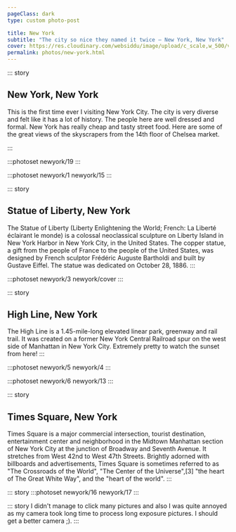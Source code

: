 ```yaml
---
pageClass: dark
type: custom photo-post

title: New York
subtitle: "The city so nice they named it twice — New York, New York"
cover: https://res.cloudinary.com/websiddu/image/upload/c_scale,w_500/v1531626135/photos/newyork/cover.jpg
permalink: photos/new-york.html
---
```


::: story

## New York, New York

This is the first time ever I visiting New York City. The city is very diverse and felt like it has a lot of history. The people here are well dressed and formal. New York has really cheap and tasty street food. Here are some of the great views of the skyscrapers from the 14th floor of Chelsea market.

:::

:::photoset newyork/19
:::

:::photoset newyork/1 newyork/15
:::

::: story

## Statue of Liberty, New York

The Statue of Liberty (Liberty Enlightening the World; French: La Liberté éclairant le monde) is a colossal neoclassical sculpture on Liberty Island in New York Harbor in New York City, in the United States. The copper statue, a gift from the people of France to the people of the United States, was designed by French sculptor Frédéric Auguste Bartholdi and built by Gustave Eiffel. The statue was dedicated on October 28, 1886.
:::

:::photoset newyork/3 newyork/cover
:::

::: story

## High Line, New York

The High Line is a 1.45-mile-long elevated linear park, greenway and rail trail. It was created on a former New York Central Railroad spur on the west side of Manhattan in New York City. Extremely pretty to watch the sunset from here!
:::

:::photoset newyork/5 newyork/4
:::

:::photoset newyork/6 newyork/13
:::

::: story

## Times Square, New York

Times Square is a major commercial intersection, tourist destination, entertainment center and neighborhood in the Midtown Manhattan section of New York City at the junction of Broadway and Seventh Avenue. It stretches from West 42nd to West 47th Streets. Brightly adorned with billboards and advertisements, Times Square is sometimes referred to as "The Crossroads of the World", "The Center of the Universe",[3] "the heart of The Great White Way", and the "heart of the world".
:::

::: story
:::photoset newyork/16 newyork/17
:::

::: story
I didn't manage to click many pictures and also I was quite annoyed as my camera took long time to process long exposure pictures. I should get a better camera ;).
:::
